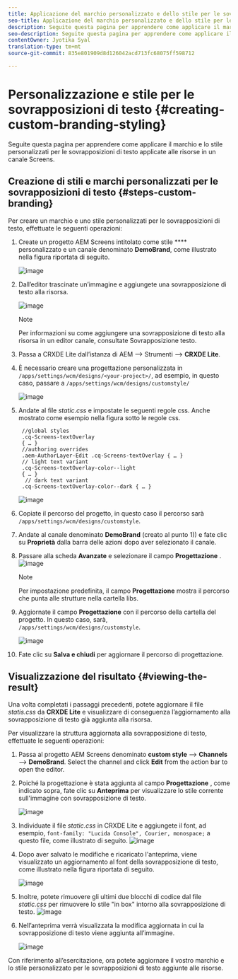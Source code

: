 ```yaml
---
title: Applicazione del marchio personalizzato e dello stile per le sovrapposizioni di testo
seo-title: Applicazione del marchio personalizzato e dello stile per le sovrapposizioni di testo
description: Seguite questa pagina per apprendere come applicare il marchio e lo stile personalizzati per le sovrapposizioni di testo.
seo-description: Seguite questa pagina per apprendere come applicare il marchio e lo stile personalizzati per le sovrapposizioni di testo.
contentOwner: Jyotika Syal
translation-type: tm+mt
source-git-commit: 835e801909d8d126042acd713fc68075ff598712

---
```



# Personalizzazione e stile per le sovrapposizioni di testo {#creating-custom-branding-styling}

Seguite questa pagina per apprendere come applicare il marchio e lo stile personalizzati per le sovrapposizioni di testo applicate alle risorse in un canale Screens.

## Creazione di stili e marchi personalizzati per le sovrapposizioni di testo {#steps-custom-branding}

Per creare un marchio e uno stile personalizzati per le sovrapposizioni di testo, effettuate le seguenti operazioni:

1. Create un progetto AEM Screens intitolato come stile **** personalizzato e un canale denominato **DemoBrand**, come illustrato nella figura riportata di seguito.

   ![image](/help/user-guide/assets/custom-brand/custom-brand1.png)

1. Dall’editor trascinate un’immagine e aggiungete una sovrapposizione di testo alla risorsa.

   ![image](/help/user-guide/assets/custom-brand/custom-brand2.png)

   >[!NOTE]
   >Per informazioni su come aggiungere una sovrapposizione di testo alla risorsa in un editor canale, consultate Sovrapposizione [](/help/user-guide/text-overlay.md)testo.

1. Passa a CRXDE Lite dall’istanza di AEM —> Strumenti —> **CRXDE Lite**.

1. È necessario creare una progettazione personalizzata in `/apps/settings/wcm/designs/<your-project>/`, ad esempio, in questo caso, passare a `/apps/settings/wcm/designs/customstyle/`

   ![image](/help/user-guide/assets/custom-brand/custom-brand3.png)

1. Andate al file *static.css* e impostate le seguenti regole css. Anche mostrato come esempio nella figura sotto le regole css.

   ```shell
    //global styles
    .cq-Screens-textOverlay
    { … }
    //authoring overrides
    .aem-AuthorLayer-Edit .cq-Screens-textOverlay { … }
    // light text variant
    .cq-Screens-textOverlay-color--light
    { … }
     // dark text variant
    .cq-Screens-textOverlay-color--dark { … }
   ```
   ![image](/help/user-guide/assets/custom-brand/custom-brand4.png)

1. Copiate il percorso del progetto, in questo caso il percorso sarà `/apps/settings/wcm/designs/customstyle`.

1. Andate al canale denominato **DemoBrand** (creato al punto 1)) e fate clic su **Proprietà** dalla barra delle azioni dopo aver selezionato il canale.

1. Passare alla scheda **Avanzate** e selezionare il campo **Progettazione** .
   ![image](/help/user-guide/assets/custom-brand/custom-brand5.png)

   >[!NOTE]
   >Per impostazione predefinita, il campo **Progettazione** mostra il percorso che punta alle strutture nella cartella libs.

1. Aggiornate il campo **Progettazione** con il percorso della cartella del progetto. In questo caso, sarà, `/apps/settings/wcm/designs/customstyle`.

   ![image](/help/user-guide/assets/custom-brand/custom-brand6.png)

1. Fate clic su **Salva e chiudi** per aggiornare il percorso di progettazione.


## Visualizzazione del risultato {#viewing-the-result}

Una volta completati i passaggi precedenti, potete aggiornare il file *statis.css* da **CRXDE Lite** e visualizzare di conseguenza l’aggiornamento alla sovrapposizione di testo già aggiunta alla risorsa.

Per visualizzare la struttura aggiornata alla sovrapposizione di testo, effettuate le seguenti operazioni:

1. Passa al progetto AEM Screens denominato **custom style** —> **Channels** —> **DemoBrand**. Select the channel and click **Edit** from the action bar to open the editor.

1. Poiché la progettazione è stata aggiunta al campo **Progettazione** , come indicato sopra, fate clic su **Anteprima** per visualizzare lo stile corrente sull&#39;immagine con sovrapposizione di testo.

   ![image](/help/user-guide/assets/custom-brand/custom-brand7.png)

1. Individuate il file *static.css* in CRXDE Lite e aggiungete il font, ad esempio, `font-family: "Lucida Console", Courier, monospace;` a questo file, come illustrato di seguito.
   ![image](/help/user-guide/assets/custom-brand/custom-brand8.png)

1. Dopo aver salvato le modifiche e ricaricato l&#39;anteprima, viene visualizzato un aggiornamento al font della sovrapposizione di testo, come illustrato nella figura riportata di seguito.

   ![image](/help/user-guide/assets/custom-brand/custom-brand9.png)

1. Inoltre, potete rimuovere gli ultimi due blocchi di codice dal file *static.css* per rimuovere lo stile &quot;in box&quot; intorno alla sovrapposizione di testo.
   ![image](/help/user-guide/assets/custom-brand/custom-brand10.png)

1. Nell’anteprima verrà visualizzata la modifica aggiornata in cui la sovrapposizione di testo viene aggiunta all’immagine.

   ![image](/help/user-guide/assets/custom-brand/custom-brand11.png)

Con riferimento all’esercitazione, ora potete aggiornare il vostro marchio e lo stile personalizzato per le sovrapposizioni di testo aggiunte alle risorse.









